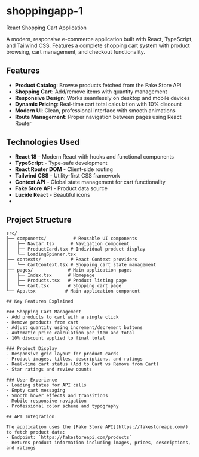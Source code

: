 # shoppingapp-1
React Shopping Cart Application

A modern, responsive e-commerce application built with React, TypeScript, and Tailwind CSS. Features a complete shopping cart system with product browsing, cart management, and checkout functionality.

## Features

- **Product Catalog**: Browse products fetched from the Fake Store API
- **Shopping Cart**: Add/remove items with quantity management
- **Responsive Design**: Works seamlessly on desktop and mobile devices
- **Dynamic Pricing**: Real-time cart total calculation with 10% discount
- **Modern UI**: Clean, professional interface with smooth animations
- **Route Management**: Proper navigation between pages using React Router

## Technologies Used

- **React 18** - Modern React with hooks and functional components
- **TypeScript** - Type-safe development
- **React Router DOM** - Client-side routing
- **Tailwind CSS** - Utility-first CSS framework
- **Context API** - Global state management for cart functionality
- **Fake Store API** - Product data source
- **Lucide React** - Beautiful icons
- 
## Project Structure

```
src/
├── components/          # Reusable UI components
│   ├── Navbar.tsx      # Navigation component
│   ├── ProductCard.tsx # Individual product display
│   └── LoadingSpinner.tsx
├── contexts/           # React Context providers
│   └── CartContext.tsx # Shopping cart state management
├── pages/             # Main application pages
│   ├── Index.tsx      # Homepage
│   ├── Products.tsx   # Product listing page
│   └── Cart.tsx       # Shopping cart page
└── App.tsx           # Main application component

## Key Features Explained

### Shopping Cart Management
- Add products to cart with a single click
- Remove products from cart
- Adjust quantity using increment/decrement buttons
- Automatic price calculation per item and total
- 10% discount applied to final total

### Product Display
- Responsive grid layout for product cards
- Product images, titles, descriptions, and ratings
- Real-time cart status (Add to Cart vs Remove from Cart)
- Star ratings and review counts

### User Experience
- Loading states for API calls
- Empty cart messaging
- Smooth hover effects and transitions
- Mobile-responsive navigation
- Professional color scheme and typography

## API Integration

The application uses the [Fake Store API](https://fakestoreapi.com/) to fetch product data:
- Endpoint: `https://fakestoreapi.com/products`
- Returns product information including images, prices, descriptions, and ratings
